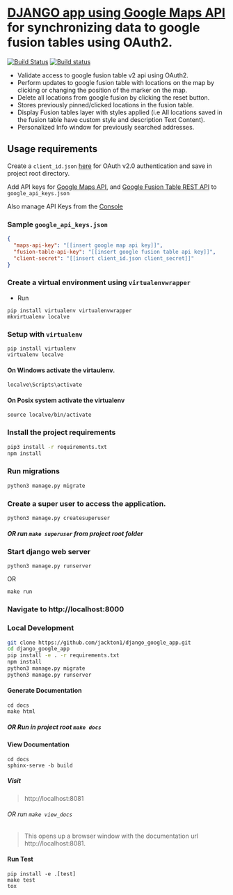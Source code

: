 # [DJANGO app using Google Maps API](https://gogglefusion.herokuapp.com/) for synchronizing data to google fusion tables using OAuth2. 
[![Build Status](https://travis-ci.org/jackton1/django_google_app.svg?branch=master)](https://travis-ci.org/jackton1/django_google_app)
[![Build status](https://ci.appveyor.com/api/projects/status/r713eskuf4qp1uda/branch/master?svg=true)](https://ci.appveyor.com/project/jackton1/django-google-app/branch/master)

- Validate access to google fusion table v2 api using OAuth2.
- Perform updates to google fusion table with locations on the map by clicking or changing the position of the marker on the map. 
- Delete all locations from google fusion by clicking the reset button.
- Stores previously pinned/clicked locations in the fusion table.
- Display Fusion tables layer with styles applied (i.e All locations saved in the fusion table have custom style and description Text Content).
- Personalized Info window for previously searched addresses.

## Usage requirements

Create a `client_id.json` [here](https://console.developers.google.com/apis/credentials) for OAuth v2.0 authentication and save in project root directory.

Add API keys for [Google Maps API](https://developers.google.com/maps/web/), and [Google Fusion Table REST API](https://developers.google.com/fusiontables/docs/v2/getting_started#about-rest) to `google_api_keys.json`


Also manage API Keys from the [Console](https://console.developers.google.com/apis/credentials)

### Sample `google_api_keys.json`
```json
{
  "maps-api-key": "[[insert google map api key]]",
  "fusion-table-api-key": "[[insert google fusion table api key]]",
  "client-secret": "[[insert client_id.json client_secret]]"
}
```

### Create a virtual environment using `virtualenvwrapper`
- Run
```
pip install virtualenv virtualenvwrapper
mkvirtualenv localve
```

### Setup with `virtualenv` 
```
pip install virtualenv
virtualenv localve
```
#### On Windows activate the virtaulenv.
```
localve\Scripts\activate
``` 
#### On Posix system activate the virtualenv
```
source localve/bin/activate
```


### Install the project requirements
```bash
pip3 install -r requirements.txt
npm install
```
### Run migrations
```sh
python3 manage.py migrate
```
### Create a super user to access the application.
```
python3 manage.py createsuperuser
```
##### OR run `make superuser` from project root folder

### Start django web server
```
python3 manage.py runserver
```
OR 
```
make run
```
### Navigate to http://localhost:8000

### Local Development
```bash
git clone https://github.com/jackton1/django_google_app.git
cd django_google_app
pip install -e . -r requirements.txt
npm install 
python3 manage.py migrate 
python3 manage.py runserver
```


#### Generate Documentation
```
cd docs
make html
```
##### OR Run in project root `make docs`

#### View Documentation
```
cd docs
sphinx-serve -b build
```

##### Visit
>  http://localhost:8081

###### OR run `make view_docs` 
> This opens up a browser window with the documentation url http://localhost:8081.

#### Run Test
```
pip install -e .[test]
make test
tox
```

